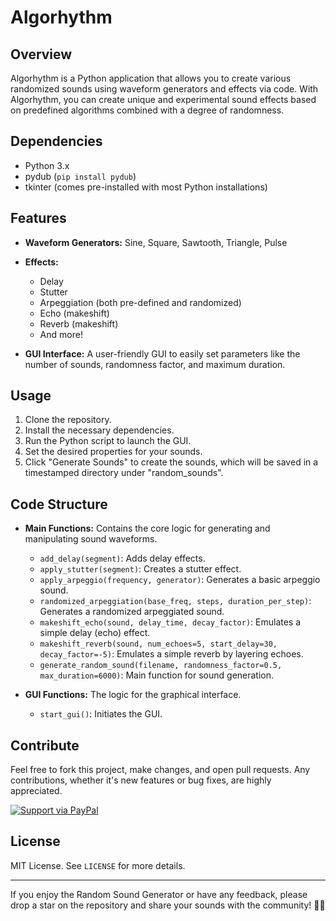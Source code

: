 # Algorhythm

## Overview

Algorhythm is a Python application that allows you to create various randomized sounds using waveform generators and effects via code. With Algorhythm, you can create unique and experimental sound effects based on predefined algorithms combined with a degree of randomness.

## Dependencies

- Python 3.x
- pydub (`pip install pydub`)
- tkinter (comes pre-installed with most Python installations)

## Features

- **Waveform Generators:** Sine, Square, Sawtooth, Triangle, Pulse
- **Effects:**
  - Delay
  - Stutter
  - Arpeggiation (both pre-defined and randomized)
  - Echo (makeshift)
  - Reverb (makeshift)
  - And more!
  
- **GUI Interface:** A user-friendly GUI to easily set parameters like the number of sounds, randomness factor, and maximum duration.

## Usage

1. Clone the repository.
2. Install the necessary dependencies.
3. Run the Python script to launch the GUI.
4. Set the desired properties for your sounds.
5. Click "Generate Sounds" to create the sounds, which will be saved in a timestamped directory under "random_sounds".

## Code Structure

- **Main Functions:** Contains the core logic for generating and manipulating sound waveforms.
  - `add_delay(segment)`: Adds delay effects.
  - `apply_stutter(segment)`: Creates a stutter effect.
  - `apply_arpeggio(frequency, generator)`: Generates a basic arpeggio sound.
  - `randomized_arpeggiation(base_freq, steps, duration_per_step)`: Generates a randomized arpeggiated sound.
  - `makeshift_echo(sound, delay_time, decay_factor)`: Emulates a simple delay (echo) effect.
  - `makeshift_reverb(sound, num_echoes=5, start_delay=30, decay_factor=-5)`: Emulates a simple reverb by layering echoes.
  - `generate_random_sound(filename, randomness_factor=0.5, max_duration=6000)`: Main function for sound generation.

- **GUI Functions:** The logic for the graphical interface.
  - `start_gui()`: Initiates the GUI.

## Contribute

Feel free to fork this project, make changes, and open pull requests. Any contributions, whether it's new features or bug fixes, are highly appreciated.


[![Support via PayPal](https://www.paypalobjects.com/en_US/i/btn/btn_donateCC_LG.gif)](https://www.paypal.me/noodlebake)
## License

MIT License. See `LICENSE` for more details.

---

If you enjoy the Random Sound Generator or have any feedback, please drop a star on the repository and share your sounds with the community! 🎵🎶
